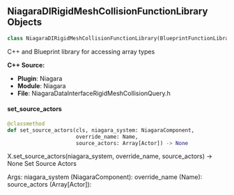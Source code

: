 ## NiagaraDIRigidMeshCollisionFunctionLibrary Objects

```python
class NiagaraDIRigidMeshCollisionFunctionLibrary(BlueprintFunctionLibrary)
```

C++ and Blueprint library for accessing array types

**C++ Source:**

- **Plugin**: Niagara
- **Module**: Niagara
- **File**: NiagaraDataInterfaceRigidMeshCollisionQuery.h

<a id="unreal.NiagaraDIRigidMeshCollisionFunctionLibrary.set_source_actors"></a>

#### set_source_actors

```python
@classmethod
def set_source_actors(cls, niagara_system: NiagaraComponent,
                      override_name: Name,
                      source_actors: Array[Actor]) -> None
```

X.set_source_actors(niagara_system, override_name, source_actors) -> None
Set Source Actors

Args:
    niagara_system (NiagaraComponent): 
    override_name (Name): 
    source_actors (Array[Actor]):

<a id="unreal.NiagaraFunctionLibrary"></a>